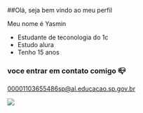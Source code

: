 ##Olá, seja bem vindo ao meu perfil   

Meu nome é Yasmin

- Estudante de teconologia do 1c
- Estudo alura
- Tenho 15 anos

### voce entrar em contato comigo 📪

00001103655486sp@al.educacao.sp.gov.br


![](https://media.tenor.com/Nq5Uvu5HLywAAAAi/barbie-light-gif.gif)
